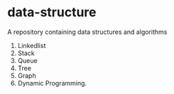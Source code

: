 # data-structure
A repository containing data structures and algorithms
1. Linkedlist
2. Stack
3. Queue
4. Tree
5. Graph
6. Dynamic Programming.
